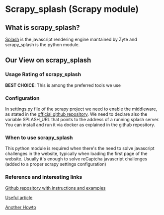 # Scrapy_splash (Scrapy module)

## What is scrapy_splash?
[Splash](https://github.com/scrapy-plugins/scrapy-splash "Splash") is the javascript rendering engine mantained by Zyte and scrapy_splash is the python module.

## Our View on scrapy_splash

### Usage Rating of scrapy_splash
**BEST CHOICE**: This is among the preferred tools we use

### Configuration
In settings.py file of the scrapy project we need to enable the middleware, as stated in the [official github repository](https://github.com/scrapy-plugins/scrapy-splash).
We need to declare also the variable SPLASH_URL that points to the address of a running splash server. You can install and run it via docker as explained in the github repository.

### When to use scrapy_splash
This python module is required when there's the need to solve javascript challenges in the website, typically when loading the first page of the website.
Usually it's enough to solve reCaptcha javascript challenges (added to a proper scrapy settings configuration)

### Reference and interesting links
[Github repository with instructions and examples](https://github.com/scrapy-plugins/scrapy-splash)

[Useful article](https://www.zyte.com/blog/handling-javascript-in-scrapy-with-splash/)

[Another Howto](https://medium.com/@shahwaiz055/scrapy-splash-400a03a829bf)

